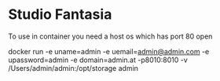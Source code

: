 # **Studio Fantasia**

To use in container you need a host os which has port 80 open

docker run -e uname=admin -e uemail=admin@admin.com -e upassword=admin -e domain=admin.at -p8010:8010 -v /Users/admin/admin:/opt/storage admin
